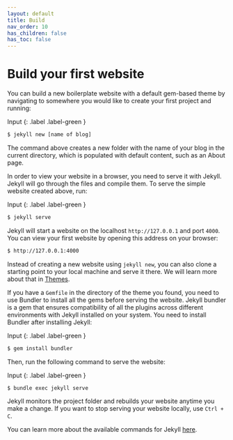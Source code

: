 ```yaml
---
layout: default
title: Build
nav_order: 10
has_children: false
has_toc: false
---
```


# Build your first website

You can build a new boilerplate website with a default gem-based theme by navigating to somewhere you would like to create your first project and running:

Input
{: .label .label-green }
```sh
$ jekyll new [name of blog]
```

The command above creates a new folder with the name of your blog in the current directory, which is populated with default content, such as an About page.

In order to view your website in a browser, you need to serve it with Jekyll. Jekyll will go through the files and compile them. To serve the simple website created above, run:

Input
{: .label .label-green }
```sh
$ jekyll serve
```

Jekyll will start a website on the localhost `http://127.0.0.1` and port `4000`. You can view your first website by opening this address on your browser:

```bash
$ http://127.0.0.1:4000
```

Instead of creating a new website using `jekyll new`, you can also clone a starting point to your local machine and serve it there. We will learn more about that in [Themes]({{site.baseurl}}/04-1.Themes.html).

If you have a `Gemfile` in the directory of the theme you found, you need to use Bundler to install all the gems before serving the website. Jekyll bundler is a gem that ensures compatibility of  all the plugins across different environments with Jekyll installed on your system. You need to install Bundler after installing Jekyll:

Input
{: .label .label-green }
```sh
$ gem install bundler
```

Then, run the following command to serve the website:

 Input
{: .label .label-green }
```sh
$ bundle exec jekyll serve
```

Jekyll monitors the project folder and rebuilds your website anytime you make a change. If you want to stop serving your website locally, use `Ctrl + C`. 

You can learn more about the available commands for Jekyll [here](https://jekyllrb.com/docs/usage/).

